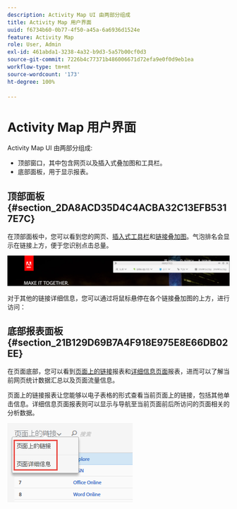 ```yaml
---
description: Activity Map UI 由两部分组成
title: Activity Map 用户界面
uuid: f6734b60-0b77-4f50-a45a-6a6936d1524e
feature: Activity Map
role: User, Admin
exl-id: 461abda1-3238-4a32-b9d3-5a57b00cf0d3
source-git-commit: 7226b4c77371b486006671d72efa9e0f0d9eb1ea
workflow-type: tm+mt
source-wordcount: '173'
ht-degree: 100%

---
```


# Activity Map 用户界面

Activity Map UI 由两部分组成:

* 顶部窗口，其中包含网页以及插入式叠加图和工具栏。
* 底部面板，用于显示报表。

## 顶部面板 {#section_2DA8ACD35D4C4ACBA32C13EFB5317E7C}

在顶部面板中，您可以看到您的网页、[插入式工具栏](/help/analyze/activity-map/activitymap-standard-live.md)和[链接叠加图](/help/analyze/activity-map/activitymap-gainerslosers.md)。气泡排名会显示在链接上方，便于您识别点击总量。

![](assets/top_panel.png)

对于其他的链接详细信息，您可以通过将鼠标悬停在各个链接叠加图的上方，进行访问：

## 底部报表面板 {#section_21B129D69B7A4F918E975E8E66DB02EE}

在页面底部，您可以看到[页面上的链接](/help/analyze/activity-map/activitymap-links-report.md)报表和[详细信息页面](/help/analyze/activity-map/activitymap-page-flow.md)报表，进而可以了解当前网页统计数据汇总以及页面流量信息。

页面上的链接报表让您能够以电子表格的形式查看当前页面上的链接，包括其他单击信息。详细信息页面报表则可以显示与导航至当前页面前后所访问的页面相关的分析数据。

![](assets/bottom_panel.png)
